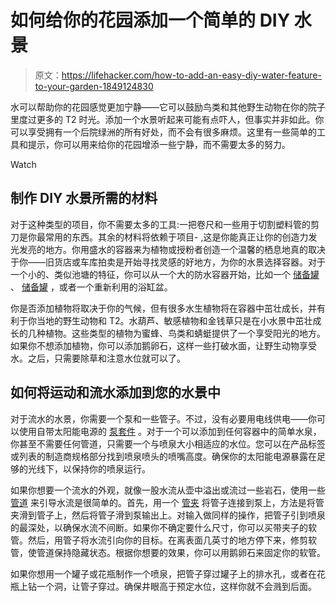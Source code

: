 # 如何给你的花园添加一个简单的 DIY 水景

> 原文：<https://lifehacker.com/how-to-add-an-easy-diy-water-feature-to-your-garden-1849124830>

水可以帮助你的花园感觉更加宁静——它可以鼓励鸟类和其他野生动物在你的院子里度过更多的 T2 时光。添加一个水景听起来可能有点吓人，但事实并非如此。你可以享受拥有一个后院绿洲的所有好处，而不会有很多麻烦。这里有一些简单的工具和提示，你可以用来给你的花园增添一些宁静，而不需要太多的努力。

Watch

## 制作 DIY 水景所需的材料

对于这种类型的项目，你不需要太多的工具:一把卷尺和一些用于切割塑料管的剪刀是你最常用的东西。其余的材料将依赖于项目- ,这是你能真正让你的创造力发光发亮的地方。你用盛水的容器来为植物或授粉者创造一个温馨的栖息地真的取决于你——旧货店或车库拍卖是开始寻找灵感的好地方，为你的水景选择容器。对于一个小的、类似池塘的特征，你可以从一个大的防水容器开始，比如一个 [储备罐](https://north40.com/tarter-oval-galvanized-stock-tank?sku=494462&srsltid=AQP2TeM0rgzOKvxQ_Fy0i-5-EdnR9-o35U0Qd8OkjJ6oAGST4vMUOeg2nug#276=20037) 、 [储备罐](https://www.samsclub.com/p/24-qt-aluminum-stock-pot-with-lid/201782) ，或者一个重新利用的浴缸盆。

你是否添加植物将取决于你的气候，但有很多水生植物将在容器中茁壮成长，并有利于你当地的野生动物和 T2。水葫芦、敏感植物和金钱草只是在小水景中茁壮成长的几种植物。这些类型的植物为蜜蜂、鸟类和蜻蜓提供了一个享受阳光的地方。如果你不想添加植物，你可以添加鹅卵石，这样一些打破水面，让野生动物享受水。之后，只需要除草和注意水位就可以了。

## 如何将运动和流水添加到您的水景中

对于流水的水景，你需要一个泵和一些管子。不过，没有必要用电线供电——你可以使用自带太阳能电源的 [泵套件](https://www.siliconsolar.com/product/small-solar-fountain-kit/) 。对于一个可以添加到任何容器中的简单水泉，你甚至不需要任何管道，只需要一个与喷泉大小相适应的水位。您可以在产品标签或列表的制造商规格部分找到喷泉喷头的喷嘴高度。确保你的太阳能电源暴露在足够的光线下，以保持你的喷泉运行。

如果你想要一个流水的外观，就像一股水流从壶中溢出或流过一些岩石，使用一些 [管道](https://www.123ponds.com/1tuforsmstfo.html?srsltid=AQP2TeP4Svcgry2uwusyW4uoInu--D9sSvcHNP1uQl1O5yTYq0Un_wM57io) 来引导水流是很简单的。首先，用一个 [管夹](https://www.homedepot.com/p/Everbilt-5-16-5-8-in-Stainless-Steel-Hose-Clamp-6260294/202309384?source=shoppingads&locale=en-US) 将管子连接到泵上，方法是将管夹滑到管子上，然后将管子滑到泵输出上。对输入做同样的操作，把管子引到喷泉的最深处，以确保水流不间断。如果你不确定要什么尺寸，你可以买带夹子的软管。然后，用管子将水流引向你的目标。在离表面几英寸的地方停下来，修剪软管，使管道保持隐藏状态。根据你想要的效果，你可以用鹅卵石来固定你的软管。

如果你想用一个罐子或花瓶制作一个喷泉，把管子穿过罐子上的排水孔，或者在花瓶上钻一个洞，让管子穿过。确保井眼高于预定水位，这样你就不会溅到后面。